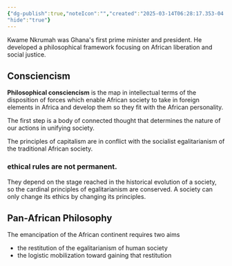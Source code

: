 ```yaml
---
{"dg-publish":true,"noteIcon":"","created":"2025-03-14T06:28:17.353-04:00","updated":"2025-03-20T00:20:40.505-04:00",
"hide":"true"}
---
```


Kwame Nkrumah was Ghana's first prime minister and president. He developed a philosophical framework focusing on African liberation and social justice.

## Consciencism

**Philosophical consciencism** is the map in intellectual terms of the disposition of forces which enable African society to take in foreign elements in Africa and develop them so they fit with the African personality.

The first step is a body of connected thought that determines the nature of our actions in unifying society. 

The principles of capitalism are in conflict with the socialist egalitarianism of the traditional African society.

### ethical rules are not permanent. 
They depend on the stage reached in the historical evolution of a society, so the cardinal principles of egalitarianism are conserved.  A society can only change its ethics by changing its principles.  

## Pan-African Philosophy
The emancipation of the African continent requires two aims
* the restitution of the egalitarianism of human society
* the logistic mobilization toward gaining that restitution


